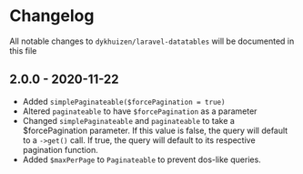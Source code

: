 # Changelog

All notable changes to `dykhuizen/laravel-datatables` will be documented in this file

## 2.0.0 - 2020-11-22

- Added `simplePaginateable($forcePagination = true)`
- Altered `paginateable` to have `$forcePagination` as a parameter
- Changed `simplePaginateable` and `paginateable` to take a $forcePagination parameter. If this value is false, the query will default to a `->get()` call. If true, the query will default to its respective pagination function.
- Added `$maxPerPage` to `Paginateable` to prevent dos-like queries.
